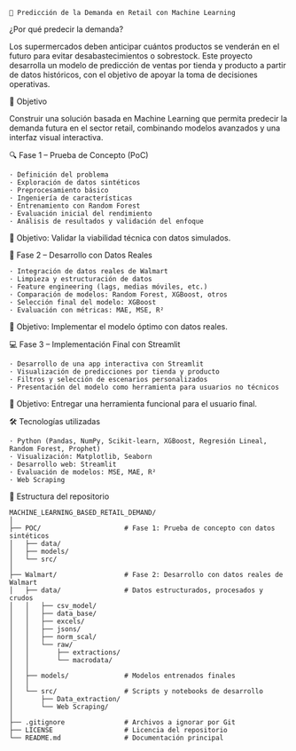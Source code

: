 ```🛒 Predicción de la Demanda en Retail con Machine Learning```

¿Por qué predecir la demanda?

Los supermercados deben anticipar cuántos productos se venderán en el futuro para evitar desabastecimientos o sobrestock. Este proyecto desarrolla un modelo de predicción de ventas por tienda y producto a partir de datos históricos, con el objetivo de apoyar la toma de decisiones operativas.

📌 Objetivo

Construir una solución basada en Machine Learning que permita predecir la demanda futura en el sector retail, combinando modelos avanzados y una interfaz visual interactiva.

🔍 Fase 1 – Prueba de Concepto (PoC)
```
· Definición del problema
· Exploración de datos sintéticos
· Preprocesamiento básico
· Ingeniería de características
· Entrenamiento con Random Forest
· Evaluación inicial del rendimiento
· Análisis de resultados y validación del enfoque
```

🎯 Objetivo: Validar la viabilidad técnica con datos simulados.

🧠 Fase 2 – Desarrollo con Datos Reales
```
· Integración de datos reales de Walmart
· Limpieza y estructuración de datos
· Feature engineering (lags, medias móviles, etc.)
· Comparación de modelos: Random Forest, XGBoost, otros
· Selección final del modelo: XGBoost
· Evaluación con métricas: MAE, MSE, R²
```
🎯 Objetivo: Implementar el modelo óptimo con datos reales.

💻 Fase 3 – Implementación Final con Streamlit
```
· Desarrollo de una app interactiva con Streamlit
· Visualización de predicciones por tienda y producto
· Filtros y selección de escenarios personalizados
· Presentación del modelo como herramienta para usuarios no técnicos
```
🎯 Objetivo: Entregar una herramienta funcional para el usuario final.

🛠️ Tecnologías utilizadas
```
· Python (Pandas, NumPy, Scikit-learn, XGBoost, Regresión Lineal, Random Forest, Prophet)
· Visualización: Matplotlib, Seaborn
· Desarrollo web: Streamlit
· Evaluación de modelos: MSE, MAE, R²
· Web Scraping
```

📂 Estructura del repositorio
```
MACHINE_LEARNING_BASED_RETAIL_DEMAND/
│
├── POC/                     # Fase 1: Prueba de concepto con datos sintéticos
│   ├── data/
│   ├── models/
│   └── src/
│
├── Walmart/                 # Fase 2: Desarrollo con datos reales de Walmart
│   ├── data/                # Datos estructurados, procesados y crudos
│   │   ├── csv_model/
│   │   ├── data_base/
│   │   ├── excels/
│   │   ├── jsons/
│   │   ├── norm_scal/
│   │   └── raw/
│   │       ├── extractions/
│   │       └── macrodata/
│   │
│   ├── models/              # Modelos entrenados finales
│   │
│   └── src/                 # Scripts y notebooks de desarrollo
│       ├── Data_extraction/
│       └── Web Scraping/
│
├── .gitignore               # Archivos a ignorar por Git
├── LICENSE                  # Licencia del repositorio
└── README.md                # Documentación principal
